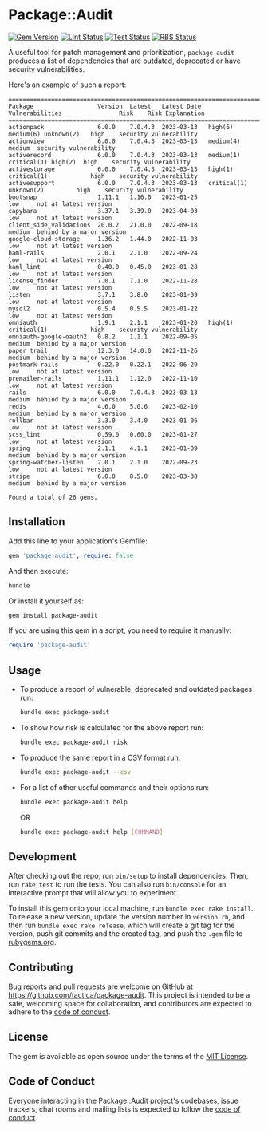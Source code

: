 # Package::Audit

[![Gem Version](https://badge.fury.io/rb/package-audit.svg)](https://rubygems.org/gems/package-audit)
[![Lint Status](https://github.com/tactica/package-audit/actions/workflows/lint.yml/badge.svg)](https://github.com/tactica/package-audit/actions/workflows/lint.yml)
[![Test Status](https://github.com/tactica/package-audit/actions/workflows/test.yml/badge.svg)](https://github.com/tactica/package-audit/actions/workflows/test.yml)
[![RBS Status](https://github.com/tactica/package-audit/actions/workflows/rbs.yml/badge.svg)](https://github.com/tactica/package-audit/actions/workflows/rbs.yml)

A useful tool for patch management and prioritization, `package-audit` produces a list of dependencies that are outdated, deprecated or have security vulnerabilities.

Here's an example of such a report:

```
========================================================================================================================
Package                  Version  Latest   Latest Date  Vulnerabilities                Risk    Risk Explanation
========================================================================================================================
actionpack               6.0.0    7.0.4.3  2023-03-13   high(6) medium(6) unknown(2)   high    security vulnerability
actionview               6.0.0    7.0.4.3  2023-03-13   medium(4)                      medium  security vulnerability
activerecord             6.0.0    7.0.4.3  2023-03-13   medium(1) critical(1) high(2)  high    security vulnerability
activestorage            6.0.0    7.0.4.3  2023-03-13   high(1) critical(1)            high    security vulnerability
activesupport            6.0.0    7.0.4.3  2023-03-13   critical(1) unknown(2)         high    security vulnerability
bootsnap                 1.11.1   1.16.0   2023-01-25                                  low     not at latest version
capybara                 3.37.1   3.39.0   2023-04-03                                  low     not at latest version
client_side_validations  20.0.2   21.0.0   2022-09-18                                  medium  behind by a major version
google-cloud-storage     1.36.2   1.44.0   2022-11-03                                  low     not at latest version
haml-rails               2.0.1    2.1.0    2022-09-24                                  low     not at latest version
haml_lint                0.40.0   0.45.0   2023-01-28                                  low     not at latest version
license_finder           7.0.1    7.1.0    2022-11-28                                  low     not at latest version
listen                   3.7.1    3.8.0    2023-01-09                                  low     not at latest version
mysql2                   0.5.4    0.5.5    2023-01-22                                  low     not at latest version
omniauth                 1.9.1    2.1.1    2023-01-20   high(1) critical(1)            high    security vulnerability
omniauth-google-oauth2   0.8.2    1.1.1    2022-09-05                                  medium  behind by a major version
paper_trail              12.3.0   14.0.0   2022-11-26                                  medium  behind by a major version
postmark-rails           0.22.0   0.22.1   2022-06-29                                  low     not at latest version
premailer-rails          1.11.1   1.12.0   2022-11-10                                  low     not at latest version
rails                    6.0.0    7.0.4.3  2023-03-13                                  medium  behind by a major version
redis                    4.6.0    5.0.6    2023-02-10                                  medium  behind by a major version
rollbar                  3.3.0    3.4.0    2023-01-06                                  low     not at latest version
scss_lint                0.59.0   0.60.0   2023-01-27                                  low     not at latest version
spring                   2.1.1    4.1.1    2023-01-09                                  medium  behind by a major version
spring-watcher-listen    2.0.1    2.1.0    2022-09-23                                  low     not at latest version
stripe                   6.0.0    8.5.0    2023-03-30                                  medium  behind by a major version

Found a total of 26 gems.
```

## Installation

Add this line to your application's Gemfile:

```ruby
gem 'package-audit', require: false
```

And then execute:

```bash
bundle
```

Or install it yourself as:

```bash
gem install package-audit
```

If you are using this gem in a script, you need to require it manually:

```ruby
require 'package-audit'
```

## Usage


* To produce a report of vulnerable, deprecated and outdated packages run:

    ```bash
    bundle exec package-audit
    ```

* To show how risk is calculated for the above report run:

    ```bash
    bundle exec package-audit risk
    ```

* To produce the same report in a CSV format run:

    ```bash
    bundle exec package-audit --csv
    ```

* For a list of other useful commands and their options run:

    ```bash
    bundle exec package-audit help
    ```

    OR

    ```bash
    bundle exec package-audit help [COMMAND]
    ```

## Development

After checking out the repo, run `bin/setup` to install dependencies. Then, run `rake test` to run the tests. You can also run `bin/console` for an interactive prompt that will allow you to experiment.

To install this gem onto your local machine, run `bundle exec rake install`. To release a new version, update the version number in `version.rb`, and then run `bundle exec rake release`, which will create a git tag for the version, push git commits and the created tag, and push the `.gem` file to [rubygems.org](https://rubygems.org).

## Contributing

Bug reports and pull requests are welcome on GitHub at https://github.com/tactica/package-audit. This project is intended to be a safe, welcoming space for collaboration, and contributors are expected to adhere to the [code of conduct](https://github.com/[USERNAME]/package-audit/blob/main/CODE_OF_CONDUCT.md).

## License

The gem is available as open source under the terms of the [MIT License](https://opensource.org/licenses/MIT).

## Code of Conduct

Everyone interacting in the Package::Audit project's codebases, issue trackers, chat rooms and mailing lists is expected to follow the [code of conduct](https://github.com/[USERNAME]/package-audit/blob/main/CODE_OF_CONDUCT.md).
